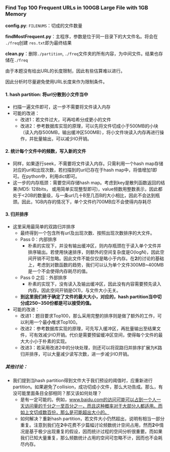 ### Find Top 100 Frequent URLs in 100GB Large File with 1GB Memory



**config.py**: `FILENUMS`：切成的文件数量

**findMostFrequent.py**：主程序，参数是位于同一目录下的大文件名。将会在 `./freq`创建 `res.txt`即为最终结果

**clean.py**：删除`./partition`, `./freq`文件夹的所有内容，为中间文件。结果也存储在`./freq`





由于本题没有给出URL的长度限制，因此有些估算难以进行。

因此分析时尽量避免使用URL长度来作为限制条件。

#### 1. hash partition: 将url分散到小文件当中

- 扫描一遍文件即可，这一步不需要将文件读入内存
- 可能的改进：
  - 改进1：若文件过大，可再哈希分成更小的文件
  - 改进2：参考数据库实现的原理，可以先将文件切成小于500MB的小块（读入内存500MB，输出缓冲区500MB），将小文件块读入内存再进行操作，并批量输出，可以减少IO开销。



####  2. 统计每个文件中的频数，写入新的文件

- 同样，如果逐行seek，不需要将文件读入内存。只需利用一个hash map存储对应的url和出现次数，若扫描到的url已存在于hash map中，将值增加1即可。在python中，利用dict即可。
- 这一步的内存瓶颈：需要空间存储hash map。考虑到key是散列函数返回的结果(MD5: 128bits， 或用简单实现整型即可)，value频数用整数表示，因此都处于<20B的数量级，与一条url几十B至几百B的大小相比，因此不会达到瓶颈。因此，1GB内存的情况下，单个文件约700MB应不会使得内存耗尽

#### 3. 归并排序

- 这里采用最简单的双路归并排序
  - 最终得到一个包含所有url及出现次数、按照出现次数排序的大文件。
  - Pass 0：内部排序
    - 朴素的实现下，并没有输出缓冲区，则内存瓶颈在于读入单个文件并排序输出。若使用快速排序，则额外的空间复杂度是O(logN)，因此空间开销不可忽略。因此文件不能仅仅是略小于内存。在**2**的讨论的基础上，考虑到对数函数的趋势，我们可以认为单个文件300MB~400MB是一个不会使得内存耗尽的值。
  - Pass 0 之后：外部排序
    - 朴素的实现下，没有读入及输出缓冲区，因此没有内容需要预先读入内存。因此空间开销是O(1)，与文件大小无关。
  - **到这里我们终于确定了文件的最大大小，对应的，hash partition当中切分成250~350份都是可以接受的值。**
- 可能的改进：
  - 改进1：题目要求Top100，那么采用完整的排序则是做了额外的工作，可以利用一个最**小**堆求Top100。
  - 改进2：参考数据库实现的原理，可先写入缓冲区，再批量输出至结果文件，可有效减少IO开销。代价是需要预留缓冲区空间，使得每个文件的最大大小小于朴素的实现。
  - 改进3：若采用改进2中的分块处理，则还可以将双路归并排序扩展为K路归并排序，可以大量减少读写次数，进一步减少IO开销。



##### 其他讨论：

- 我们提到当hash partition得到文件大于我们预设的阈值时，应重新进行partition。如果避免了collision，成功切成小文件，那么大功告成。那么，有没可能里面条目全部相同？那又该如何处理？
  - 是有一定可能的。例如，www.baidu.com的访问可能可以占到一个人一天访问量的千分之一至百分之一，而且这种概率对于大部分人都适用。而如上文切成数百份，那么是可能超出大小的。
  - 如何解决？重新hash partition，若文件大小仍然超出，说明有相当一部分重复。注意到我们在**2**中花费不少篇幅讨论频数统计空间占用，然而**2**中情况是基于极少出现重复的假设，因而统计过程的空间分析很重要。而如果我们已知大量重复，那么频数统计占用的空间可忽略不计，因而也不会耗尽内存。

